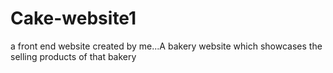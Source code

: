 # Cake-website1
a front end website created by me...A bakery website which showcases the selling products of that bakery
